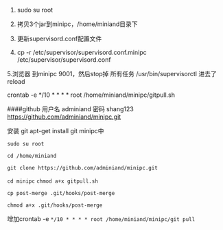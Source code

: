 1. sudo su root

2. 拷贝3个jar到minipc，/home/miniand目录下

3. 更新supervisord.conf配置文件

4. cp -r /etc/supervisor/supervisord.conf.minipc /etc/supervisor/supervisord.conf 

5.浏览器 到minipc 9001，然后stop掉 所有任务
/usr/bin/supervisorctl 
进去了reload

crontab -e
*/10 * * * * root /home/miniand/minipc/gitpull.sh

####github 用户名 adminiand 密码 shang123
https://github.com/adminiand/minipc.git

安装 git
apt-get install git
minipc中 

`sudo su root`

`cd /home/miniand`

`git clone https://github.com/adminiand/minipc.git`

`cd minipc`
`chmod a+x gitpull.sh`


`cp post-merge .git/hooks/post-merge`

`chmod a+x .git/hooks/post-merge`

增加crontab -e
`*/10 * * * * root /home/miniand/minipc/git pull`


